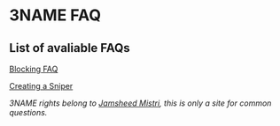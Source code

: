 # 3NAME FAQ

## List of avaliable FAQs

[Blocking FAQ](blocking.html)

[Creating a Sniper](sniper.html)

*3NAME rights belong to [Jamsheed Mistri](http://jmistri.com), this is only a site for common questions.*

